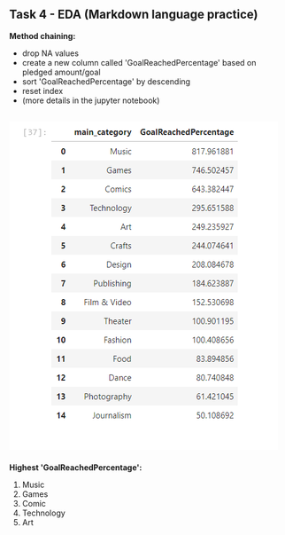 ## Task 4 - EDA (Markdown language practice)

**Method chaining:**
- drop NA values
- create a new column called 'GoalReachedPercentage' based on pledged amount/goal
- sort 'GoalReachedPercentage' by descending
- reset index
- (more details in the jupyter notebook)

![alt text](../Table1.png)
---
**Highest 'GoalReachedPercentage':**
1. Music
2. Games
3. Comic
4. Technology
5. Art
